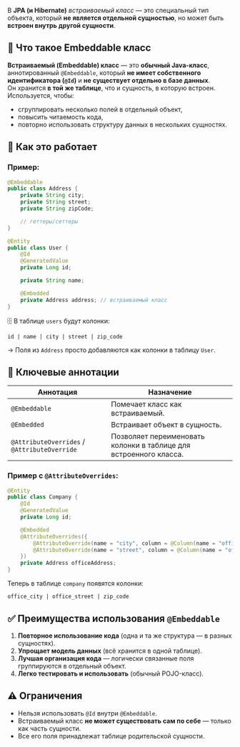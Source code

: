 В **JPA (и Hibernate)** _встраиваемый класс_ — это специальный тип объекта, который **не является отдельной сущностью**, но может быть **встроен внутрь другой сущности**.
## 🧩 Что такое Embeddable класс
**Встраиваемый (Embeddable) класс** — это **обычный Java-класс**, аннотированный `@Embeddable`, который **не имеет собственного идентификатора (`@Id`)** и **не существует отдельно в базе данных**.  
Он хранится **в той же таблице**, что и сущность, в которую встроен.
Используется, чтобы:
- сгруппировать несколько полей в отдельный объект,
- повысить читаемость кода,
- повторно использовать структуру данных в нескольких сущностях.
## 🔹 Как это работает
### Пример:
```java
@Embeddable
public class Address {
    private String city;
    private String street;
    private String zipCode;

    // геттеры/сеттеры
}
```
```java
@Entity
public class User {
    @Id
    @GeneratedValue
    private Long id;

    private String name;

    @Embedded
    private Address address; // встраиваемый класс
}
```
🗄️ В таблице `users` будут колонки:
```
id | name | city | street | zip_code
```
→ Поля из `Address` просто добавляются как колонки в таблицу `User`.
## 🔹 Ключевые аннотации

|Аннотация|Назначение|
|---|---|
|`@Embeddable`|Помечает класс как встраиваемый.|
|`@Embedded`|Встраивает объект в сущность.|
|`@AttributeOverrides` / `@AttributeOverride`|Позволяет переименовать колонки в таблице для встроенного класса.|
### Пример с `@AttributeOverrides`:
```java
@Entity
public class Company {
    @Id
    @GeneratedValue
    private Long id;

    @Embedded
    @AttributeOverrides({
        @AttributeOverride(name = "city", column = @Column(name = "office_city")),
        @AttributeOverride(name = "street", column = @Column(name = "office_street"))
    })
    private Address officeAddress;
}
```
Теперь в таблице `company` появятся колонки:
```
office_city | office_street | zip_code
```
## ✅ Преимущества использования `@Embeddable`
1. **Повторное использование кода** (одна и та же структура — в разных сущностях).
2. **Упрощает модель данных** (всё хранится в одной таблице).
3. **Лучшая организация кода** — логически связанные поля группируются в отдельный объект.
4. **Легко тестировать и использовать** (обычный POJO-класс).
## ⚠️ Ограничения
- Нельзя использовать `@Id` внутри `@Embeddable`.
- Встраиваемый класс **не может существовать сам по себе** — только как часть сущности.
- Все его поля принадлежат таблице родительской сущности.